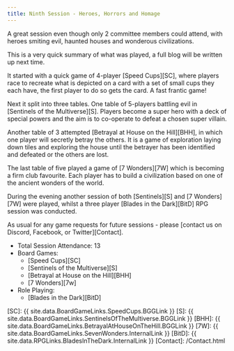 ```yaml
---
title: Ninth Session - Heroes, Horrors and Homage
---
```


A great session even though only 2 committee members could attend, with heroes smiting evil, haunted houses and wonderous civilizations.

This is a very quick summary of what was played, a full blog will be written up next time.

It started with a quick game of 4-player [Speed Cups][SC], where players race to recreate what is depicted on a card with a set of small cups they each have, the first player to do so gets the card. A fast frantic game!

Next it split into three tables. One table of 5-players battling evil in [Sentinels of the Multiverse][S]. Players become a super hero with a deck of special powers and the aim is to co-operate to defeat a chosen super villain.

Another table of 3 attempted [Betrayal at House on the Hill][BHH], in which one player will secretly betray the others. It is a game of exploration laying down tiles and exploring the house until the betrayer has been identified and defeated or the others are lost.

The last table of five played a game of [7 Wonders][7W] which is becoming a firm club favourite. Each player has to build a civilization based on one of the ancient wonders of the world.

During the evening another session of both [Sentinels][S] and [7 Wonders][7W] were played, whilst a three player [Blades in the Dark][BitD] RPG session was conducted.

As usual for any game requests for future sessions - please [contact us on Discord, Facebook, or Twitter][Contact].

* Total Session Attendance: 13
* Board Games:
    * [Speed Cups][SC]
    * [Sentinels of the Multiverse][S]
    * [Betrayal at House on the Hill][BHH]
    * [7 Wonders][7w]
* Role Playing:
    * [Blades in the Dark][BitD]

[SC]: {{ site.data.BoardGameLinks.SpeedCups.BGGLink }}
[S]: {{ site.data.BoardGameLinks.SentinelsOfTheMultiverse.BGGLink }}
[BHH]: {{ site.data.BoardGameLinks.BetrayalAtHouseOnTheHill.BGGLink }}
[7W]: {{ site.data.BoardGameLinks.SevenWonders.InternalLink }}
[BitD]: {{ site.data.RPGLinks.BladesInTheDark.InternalLink }}
[Contact]: /Contact.html
